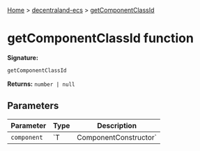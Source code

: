 [Home](./index) &gt; [decentraland-ecs](./decentraland-ecs.md) &gt; [getComponentClassId](./decentraland-ecs.getcomponentclassid.md)

# getComponentClassId function


**Signature:**
```javascript
getComponentClassId
```
**Returns:** `number | null`

## Parameters

|  Parameter | Type | Description |
|  --- | --- | --- |
|  `component` | `T | ComponentConstructor<T>` |  |

